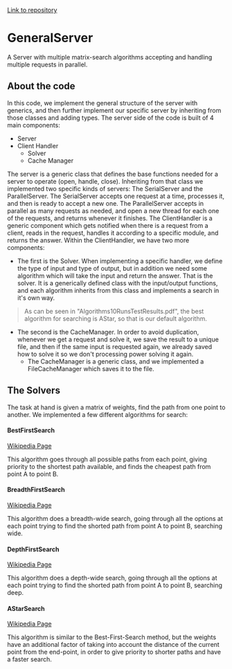 [Link to repository](https://github.com/noyshriki/GeneralServer)

# GeneralServer

A Server with multiple matrix-search algorithms accepting and handling multiple requests in parallel.

## About the code

In this code, we implement the general structure of the server with generics, and then further implement our specific server by inheriting from those classes and adding types.
The server side of the code is built of 4 main components:
 - Server
 - Client Handler
   - Solver
   - Cache Manager
 
The server is a generic class that defines the base functions needed for a server to operate (open, handle, close). Inheriting from that class we implemented two specific kinds of servers: The SerialServer and the ParallelServer. The SerialServer accepts one request at a time, processes it, and then is ready to accept a new one. The ParallelServer accepts in parallel as many requests as needed, and open a new thread for each one of the requests, and returns whenever it finishes.
The ClientHandler is a generic component which gets notified when there is a request from a client, reads in the request, handles it according to a specific module, and returns the answer. 
Within the ClientHandler, we have two more components:
- The first is the Solver. When implementing a specific handler, we define the type of input and type of output, but in addition we need some algorithm which will take the input and return the answer. That is the solver. It is a generically defined class with the input/output functions, and each algorithm inherits from this class and implements a search in it's own way.
> As can be seen in "Algorithms10RunsTestResults.pdf", the best algorithm for searching is AStar, so that is our default algorithm.
- The second is the CacheManager. In order to avoid duplication, whenever we get a request and solve it, we save the result to a unique file, and then if the same input is requested again, we already saved how to solve it so we don't processing power solving it again.
  - The CacheManager is a generic class, and we implemented a FileCacheManager which saves it to the file.
  
  
## The Solvers
  
  The task at hand is given a matrix of weights, find the path from one point to another. 
  We implemented a few different algorithms for search:
  
  
#### BestFirstSearch
  
  [Wikipedia Page](https://en.wikipedia.org/wiki/Best-first_search)
  
  This algorithm goes through all possible paths from each point, giving priority to the shortest path available, and finds the cheapest path from point A to point B.
  
#### BreadthFirstSearch
  [Wikipedia Page](https://en.wikipedia.org/wiki/Breadth-first_search)
  
  This algorithm does a breadth-wide search, going through all the options at each point trying to find the shorted path from point A to point B, searching wide.
  
#### DepthFirstSearch
  [Wikipedia Page](https://en.wikipedia.org/wiki/Depth-first_search)
  
  This algorithm does a depth-wide search, going through all the options at each point trying to find the shorted path from point A to point B, searching deep.

#### AStarSearch
  [Wikipedia Page](https://en.wikipedia.org/wiki/A*_search_algorithm)
  
  This algorithm is similar to the Best-First-Search method, but the weights have an additional factor of taking into account the distance of the current point from the end-point, in order to give priority to shorter paths and have a faster search.
